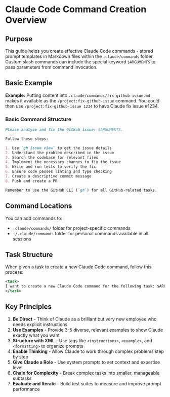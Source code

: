 # Claude Code Command Creation Overview

## Purpose

This guide helps you create effective Claude Code commands - stored prompt templates in Markdown files within the `.claude/commands` folder. Custom slash commands can include the special keyword `$ARGUMENTS` to pass parameters from command invocation.

## Basic Example

**Example:** Putting content into `.claude/commands/fix-github-issue.md` makes it available as the `/project:fix-github-issue` command. You could then use `/project:fix-github-issue 1234` to have Claude fix issue #1234.

### Basic Command Structure

```md
Please analyze and fix the GitHub issue: $ARGUMENTS.

Follow these steps:

1. Use `gh issue view` to get the issue details
2. Understand the problem described in the issue
3. Search the codebase for relevant files
4. Implement the necessary changes to fix the issue
5. Write and run tests to verify the fix
6. Ensure code passes linting and type checking
7. Create a descriptive commit message
8. Push and create a PR

Remember to use the GitHub CLI (`gh`) for all GitHub-related tasks.
```

## Command Locations

You can add commands to:
- `.claude/commands/` folder for project-specific commands
- `~/.claude/commands` folder for personal commands available in all sessions

## Task Structure

When given a task to create a new Claude Code command, follow this process:

```xml
<task>
I want to create a new Claude Code command for the following task: $ARGUMENTS.
</task>
```

## Key Principles

1. **Be Direct** - Think of Claude as a brilliant but very new employee who needs explicit instructions
2. **Use Examples** - Provide 3-5 diverse, relevant examples to show Claude exactly what you want
3. **Structure with XML** - Use tags like `<instructions>`, `<example>`, and `<formatting>` to organize prompts
4. **Enable Thinking** - Allow Claude to work through complex problems step by step
5. **Give Claude a Role** - Use system prompts to set context and expertise level
6. **Chain for Complexity** - Break complex tasks into smaller, manageable subtasks
7. **Evaluate and Iterate** - Build test suites to measure and improve prompt performance